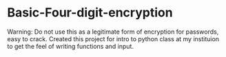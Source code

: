 # Basic-Four-digit-encryption
Warning: Do not use this as a legitimate form of encryption for passwords, easy to crack.
Created this project for intro to python class at my instituion to get the feel of writing functions and input. 

